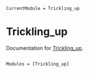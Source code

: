 ```@meta
CurrentModule = Trickling_up
```

# Trickling_up

Documentation for [Trickling_up](https://github.com/Martin-Bernstein/Trickling_up.jl).

```@index
```

```@autodocs
Modules = [Trickling_up]
```
